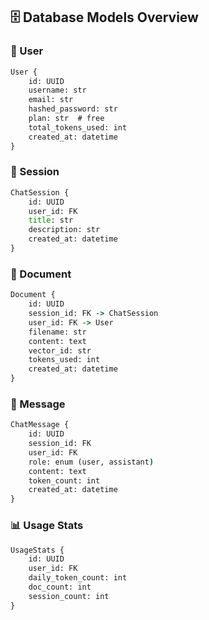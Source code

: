 ## 🗄️ Database Models Overview

### 🔐 User

```cmd
User {
    id: UUID
    username: str
    email: str
    hashed_password: str
    plan: str  # free
    total_tokens_used: int
    created_at: datetime
}
```

### 💬 Session

```cmd
ChatSession {
    id: UUID
    user_id: FK
    title: str
    description: str
    created_at: datetime
}
```

### 📎 Document

```cmd
Document {
    id: UUID
    session_id: FK -> ChatSession
    user_id: FK -> User
    filename: str
    content: text
    vector_id: str
    tokens_used: int
    created_at: datetime
}
```

### 💬 Message

```cmd
ChatMessage {
    id: UUID
    session_id: FK
    user_id: FK
    role: enum (user, assistant)
    content: text
    token_count: int
    created_at: datetime
}
```

### 📊 Usage Stats

```cmd
UsageStats {
    id: UUID
    user_id: FK
    daily_token_count: int
    doc_count: int
    session_count: int
}
```

